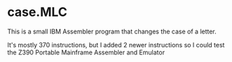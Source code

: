 # case.MLC

This is a small IBM Assembler program that changes the case of a letter.

It's mostly 370 instructions, but I added 2 newer instructions so I could test the 
Z390 Portable Mainframe Assembler and Emulator
